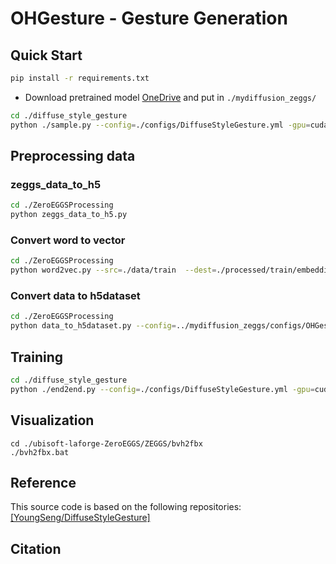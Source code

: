 # OHGesture - Gesture Generation

## Quick Start

```bash
pip install -r requirements.txt
```

* Download pretrained model [OneDrive](https://1drv.ms/f/s!AvSTDY2o11xHgalWGd7PGtdj5yOiRA?e=xek1oW) and put in  `./mydiffusion_zeggs/`

```bash
cd ./diffuse_style_gesture
python ./sample.py --config=./configs/DiffuseStyleGesture.yml -gpu=cuda:0 --model_path="./model.pt" --speech_path "./021_Happy_4_x_1_0.wav"
```

## Preprocessing data

### zeggs_data_to_h5

```bash
cd ./ZeroEGGSProcessing
python zeggs_data_to_h5.py
```

### Convert word to vector

```bash
cd ./ZeroEGGSProcessing
python word2vec.py --src=./data/train  --dest=./processed/train/embedding --word2vec_model=./fasttext/crawl-300d-2M.vec
```

### Convert data to h5dataset

```bash
cd ./ZeroEGGSProcessing
python data_to_h5dataset.py --config=../mydiffusion_zeggs/configs/OHGesture.yml
```

## Training

```bash
cd ./diffuse_style_gesture
python ./end2end.py --config=./configs/DiffuseStyleGesture.yml -gpu=cuda:0
```

## Visualization

```shell
cd ./ubisoft-laforge-ZeroEGGS/ZEGGS/bvh2fbx
./bvh2fbx.bat
```

## Reference

This source code is based on the following repositories:
[[YoungSeng/DiffuseStyleGesture]](https://github.com/YoungSeng/DiffuseStyleGesture)

## Citation

```bibtex

```
